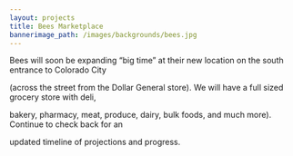 ```yaml
---
layout: projects
title: Bees Marketplace
bannerimage_path: /images/backgrounds/bees.jpg
---
```

Bees will soon be expanding “big time” at their new location on the south entrance to Colorado City

(across the street from the Dollar General store). We will have a full sized grocery store with deli,

bakery, pharmacy, meat, produce, dairy, bulk foods, and much more). Continue to check back for an

updated timeline of projections and progress.